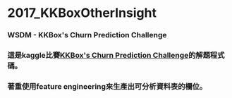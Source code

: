 # 2017_KKBoxOtherInsight
### WSDM - KKBox's Churn Prediction Challenge
### 這是kaggle比賽[KKBox's Churn Prediction Challenge](https://www.kaggle.com/c/kkbox-churn-prediction-challenge)的解題程式碼。
### 著重使用feature engineering來生產出可分析資料表的欄位。
